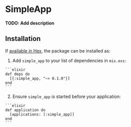# SimpleApp

**TODO: Add description**

## Installation

If [available in Hex](https://hex.pm/docs/publish), the package can be installed as:

  1. Add `simple_app` to your list of dependencies in `mix.exs`:

    ```elixir
    def deps do
      [{:simple_app, "~> 0.1.0"}]
    end
    ```

  2. Ensure `simple_app` is started before your application:

    ```elixir
    def application do
      [applications: [:simple_app]]
    end
    ```

